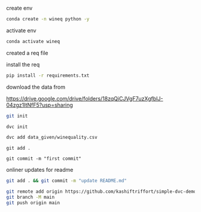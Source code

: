 create env
```bash
conda create -n wineq python -y
```

activate env
```bash
conda activate wineq
```

created a req file

install the req
```bash
pip install -r requirements.txt
```

download the data from

https://drive.google.com/drive/folders/18zqQiCJVgF7uzXgfbIJ-04zgz1ItNfF5?usp=sharing

```bash
git init
```

```bash
dvc init
```

```bash
dvc add data_given/winequality.csv
```

```
git add .
```

```
git commit -m "first commit"
```

onliner updates for readme
```bash
git add . && git commit -m "update README.md"
```

```bash
git remote add origin https://github.com/kashiftriffort/simple-dvc-demo.git
git branch -M main
git push origin main
```